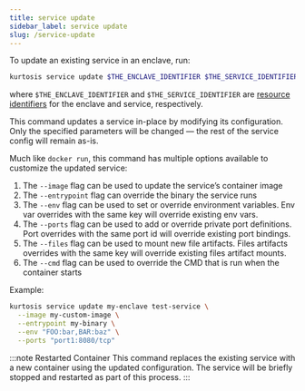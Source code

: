 ```yaml
---
title: service update
sidebar_label: service update
slug: /service-update
---
```


To update an existing service in an enclave, run:

```bash
kurtosis service update $THE_ENCLAVE_IDENTIFIER $THE_SERVICE_IDENTIFIER [flags]
```

where `$THE_ENCLAVE_IDENTIFIER` and `$THE_SERVICE_IDENTIFIER` are [resource identifiers](../advanced-concepts/resource-identifier.md) for the enclave and service, respectively.

This command updates a service in-place by modifying its configuration. Only the specified parameters will be changed — the rest of the service config will remain as-is.

Much like `docker run`, this command has multiple options available to customize the updated service:

1. The `--image` flag can be used to update the service’s container image
1. The `--entrypoint` flag can override the binary the service runs
1. The `--env` flag can be used to set or override environment variables. Env var overrides with the same key will override existing env vars.
1. The `--ports` flag can be used to add or override private port definitions. Port overrides with the same port id will override existing port bindings.
1. The `--files` flag can be used to mount new file artifacts. Files artifacts overrides with the same key will override existing files artifact mounts.
1. The `--cmd` flag can be used to override the CMD that is run when the container starts

Example:

```bash
kurtosis service update my-enclave test-service \
  --image my-custom-image \
  --entrypoint my-binary \
  --env "FOO:bar,BAR:baz" \
  --ports "port1:8080/tcp"
```

:::note Restarted Container
This command replaces the existing service with a new container using the updated configuration. The service will be briefly stopped and restarted as part of this process.
:::

